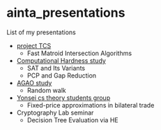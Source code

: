 # ainta_presentations

List of my presentations

- [project TCS](https://github.com/TAMREF/project-tcs)
  - Fast Matroid Intersection Algorithms
- [Computational Hardness study](https://github.com/koosaga/project-hardness)
  - SAT and Its Variants
  - PCP and Gap Reduction
- [AGAO study](https://github.com/TAMREF/project-agao)
  - Random walk
- [Yonsei cs theory students group](https://yonsei-cs-theory-students.github.io/)
  - Fixed-price approximations in bilateral trade
- Cryptography Lab seminar
  - Decision Tree Evaluation via HE
